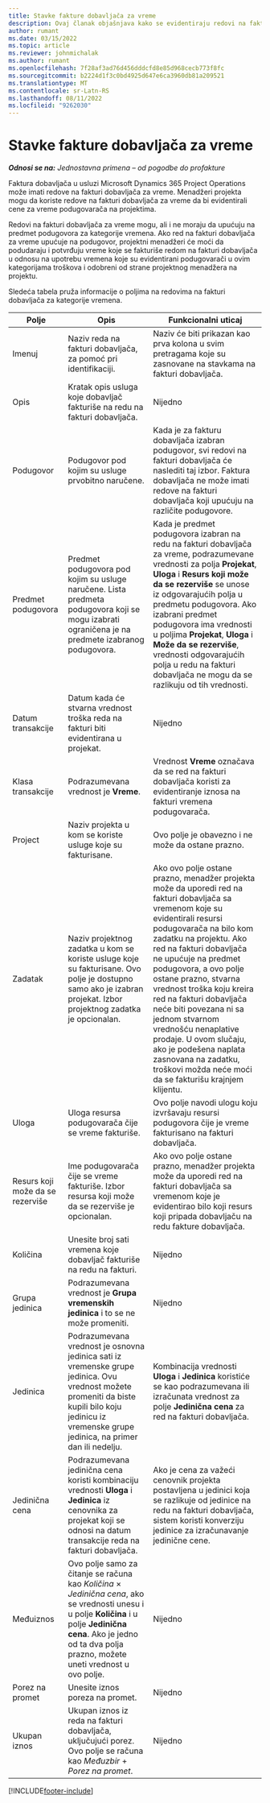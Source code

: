 ```yaml
---
title: Stavke fakture dobavljača za vreme
description: Ovaj članak objašnjava kako se evidentiraju redovi na fakturi dobavljača za troškove vremena koje uneli podugovarači.
author: rumant
ms.date: 03/15/2022
ms.topic: article
ms.reviewer: johnmichalak
ms.author: rumant
ms.openlocfilehash: 7f28af3ad76d456dddcfd8e85d968cecb773f8fc
ms.sourcegitcommit: b2224d1f3c0bd4925d647e6ca3960db81a209521
ms.translationtype: MT
ms.contentlocale: sr-Latn-RS
ms.lasthandoff: 08/11/2022
ms.locfileid: "9262030"
---
```

# <a name="vendor-invoice-lines-for-time"></a>Stavke fakture dobavljača za vreme

_**Odnosi se na:** Jednostavna primena – od pogodbe do profakture_

Faktura dobavljača u usluzi Microsoft Dynamics 365 Project Operations može imati redove na fakturi dobavljača za vreme. Menadžeri projekta mogu da koriste redove na fakturi dobavljača za vreme da bi evidentirali cene za vreme podugovarača na projektima.

Redovi na fakturi dobavljača za vreme mogu, ali i ne moraju da upućuju na predmet podugovora za kategorije vremena. Ako red na fakturi dobavljača za vreme upućuje na podugovor, projektni menadžeri će moći da podudaraju i potvrđuju vreme koje se fakturiše redom na fakturi dobavljača u odnosu na upotrebu vremena koje su evidentirani podugovarači u ovim kategorijama troškova i odobreni od strane projektnog menadžera na projektu.

Sledeća tabela pruža informacije o poljima na redovima na fakturi dobavljača za kategorije vremena.

| Polje | Opis | Funkcionalni uticaj |
| --- | --- | --- |
| Imenuj | Naziv reda na fakturi dobavljača, za pomoć pri identifikaciji. | Naziv će biti prikazan kao prva kolona u svim pretragama koje su zasnovane na stavkama na fakturi dobavljača. |
| Opis | Kratak opis usluga koje dobavljač fakturiše na redu na fakturi dobavljača. | Nijedno |
| Podugovor | Podugovor pod kojim su usluge prvobitno naručene. | Kada je za fakturu dobavljača izabran podugovor, svi redovi na fakturi dobavljača će naslediti taj izbor. Faktura dobavljača ne može imati redove na fakturi dobavljača koji upućuju na različite podugovore. |
| Predmet podugovora | Predmet podugovora pod kojim su usluge naručene. Lista predmeta podugovora koji se mogu izabrati ograničena je na predmete izabranog podugovora. | Kada je predmet podugovora izabran na redu na fakturi dobavljača za vreme, podrazumevane vrednosti za polja **Projekat**, **Uloga** i **Resurs koji može da se rezerviše** se unose iz odgovarajućih polja u predmetu podugovora. Ako izabrani predmet podugovora ima vrednosti u poljima **Projekat**, **Uloga** i **Može da se rezerviše**, vrednosti odgovarajućih polja u redu na fakturi dobavljača ne mogu da se razlikuju od tih vrednosti. |
| Datum transakcije | Datum kada će stvarna vrednost troška reda na fakturi biti evidentirana u projekat. | Nijedno |
| Klasa transakcije | Podrazumevana vrednost je **Vreme**. | Vrednost **Vreme** označava da se red na fakturi dobavljača koristi za evidentiranje iznosa na fakturi vremena podugovarača. |
| Project | Naziv projekta u kom se koriste usluge koje su fakturisane. | Ovo polje je obavezno i ne može da ostane prazno. |
| Zadatak | Naziv projektnog zadatka u kom se koriste usluge koje su fakturisane. Ovo polje je dostupno samo ako je izabran projekat. Izbor projektnog zadatka je opcionalan. | Ako ovo polje ostane prazno, menadžer projekta može da uporedi red na fakturi dobavljača sa vremenom koje su evidentirali resursi podugovarača na bilo kom zadatku na projektu. Ako red na fakturi dobavljača ne upućuje na predmet podugovora, a ovo polje ostane prazno, stvarna vrednost troška koju kreira red na fakturi dobavljača neće biti povezana ni sa jednom stvarnom vrednošću nenaplative prodaje. U ovom slučaju, ako je podešena naplata zasnovana na zadatku, troškovi možda neće moći da se fakturišu krajnjem klijentu. |
| Uloga | Uloga resursa podugovarača čije se vreme fakturiše. | Ovo polje navodi ulogu koju izvršavaju resursi podugovora čije je vreme fakturisano na fakturi dobavljača. |
| Resurs koji može da se rezerviše | Ime podugovarača čije se vreme fakturiše. Izbor resursa koji može da se rezerviše je opcionalan. | Ako ovo polje ostane prazno, menadžer projekta može da uporedi red na fakturi dobavljača sa vremenom koje je evidentirao bilo koji resurs koji pripada dobavljaču na redu fakture dobavljača. |
| Količina | Unesite broj sati vremena koje dobavljač fakturiše na redu na fakturi. |Nijedno |
| Grupa jedinica | Podrazumevana vrednost je **Grupa vremenskih jedinica** i to se ne može promeniti. | Nijedno |
| Jedinica | Podrazumevana vrednost je osnovna jedinica sati iz vremenske grupe jedinica. Ovu vrednost možete promeniti da biste kupili bilo koju jedinicu iz vremenske grupe jedinica, na primer dan ili nedelju. | Kombinacija vrednosti **Uloga** i **Jedinica** koristiće se kao podrazumevana ili izračunata vrednost za polje **Jedinična cena** za red na fakturi dobavljača. |
| Jedinična cena | Podrazumevana jedinična cena koristi kombinaciju vrednosti **Uloga** i **Jedinica** iz cenovnika za projekat koji se odnosi na datum transakcije reda na fakturi dobavljača. | Ako je cena za važeći cenovnik projekta postavljena u jedinici koja se razlikuje od jedinice na redu na fakturi dobavljača, sistem koristi konverziju jedinice za izračunavanje jedinične cene. |
| Međuiznos | Ovo polje samo za čitanje se računa kao *Količina* &times; *Jedinična cena*, ako se vrednosti unesu i u polje **Količina** i u polje **Jedinična cena**. Ako je jedno od ta dva polja prazno, možete uneti vrednost u ovo polje. | Nijedno |
| Porez na promet | Unesite iznos poreza na promet. | Nijedno |
| Ukupan iznos | Ukupan iznos iz reda na fakturi dobavljača, uključujući porez. Ovo polje se računa kao *Međuzbir* + *Porez na promet*. | Nijedno |

[!INCLUDE[footer-include](../../includes/footer-banner.md)]
